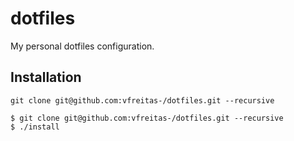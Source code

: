 # dotfiles
My personal dotfiles configuration.

## Installation

`git clone git@github.com:vfreitas-/dotfiles.git --recursive`

```
$ git clone git@github.com:vfreitas-/dotfiles.git --recursive
$ ./install
```